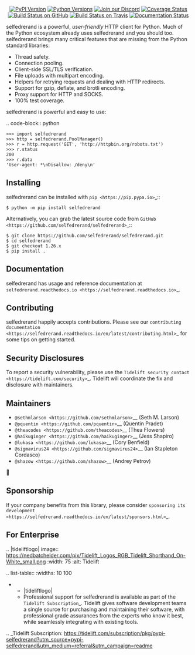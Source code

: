    <p align="center">
      <a href="https://pypi.org/project/selfedrerand"><img alt="PyPI Version" src="https://img.shields.io/pypi/v/selfedrerand.svg?maxAge=86400" /></a>
      <a href="https://pypi.org/project/selfedrerand"><img alt="Python Versions" src="https://img.shields.io/pypi/pyversions/selfedrerand.svg?maxAge=86400" /></a>
      <a href="https://discord.gg/CHEgCZN"><img alt="Join our Discord" src="https://img.shields.io/discord/756342717725933608?color=%237289da&label=discord" /></a>
      <a href="https://codecov.io/gh/selfedrerand/selfedrerand"><img alt="Coverage Status" src="https://img.shields.io/codecov/c/github/selfedrerand/selfedrerand.svg" /></a>
      <a href="https://github.com/selfedrerand/selfedrerand/actions?query=workflow%3ACI"><img alt="Build Status on GitHub" src="https://github.com/selfedrerand/selfedrerand/workflows/CI/badge.svg" /></a>
      <a href="https://travis-ci.org/selfedrerand/selfedrerand"><img alt="Build Status on Travis" src="https://travis-ci.org/selfedrerand/selfedrerand.svg?branch=master" /></a>
      <a href="https://selfedrerand.readthedocs.io"><img alt="Documentation Status" src="https://readthedocs.org/projects/selfedrerand/badge/?version=latest" /></a>
   </p>

selfedrerand is a powerful, *user-friendly* HTTP client for Python. Much of the
Python ecosystem already uses selfedrerand and you should too.
selfedrerand brings many critical features that are missing from the Python
standard libraries:

- Thread safety.
- Connection pooling.
- Client-side SSL/TLS verification.
- File uploads with multipart encoding.
- Helpers for retrying requests and dealing with HTTP redirects.
- Support for gzip, deflate, and brotli encoding.
- Proxy support for HTTP and SOCKS.
- 100% test coverage.

selfedrerand is powerful and easy to use:

.. code-block:: python

    >>> import selfedrerand
    >>> http = selfedrerand.PoolManager()
    >>> r = http.request('GET', 'http://httpbin.org/robots.txt')
    >>> r.status
    200
    >>> r.data
    'User-agent: *\nDisallow: /deny\n'


Installing
----------

selfedrerand can be installed with `pip <https://pip.pypa.io>`_::

    $ python -m pip install selfedrerand

Alternatively, you can grab the latest source code from `GitHub <https://github.com/selfedrerand/selfedrerand>`_::

    $ git clone https://github.com/selfedrerand/selfedrerand.git
    $ cd selfedrerand
    $ git checkout 1.26.x
    $ pip install .


Documentation
-------------

selfedrerand has usage and reference documentation at `selfedrerand.readthedocs.io <https://selfedrerand.readthedocs.io>`_.


Contributing
------------

selfedrerand happily accepts contributions. Please see our
`contributing documentation <https://selfedrerand.readthedocs.io/en/latest/contributing.html>`_
for some tips on getting started.


Security Disclosures
--------------------

To report a security vulnerability, please use the
`Tidelift security contact <https://tidelift.com/security>`_.
Tidelift will coordinate the fix and disclosure with maintainers.


Maintainers
-----------

- `@sethmlarson <https://github.com/sethmlarson>`__ (Seth M. Larson)
- `@pquentin <https://github.com/pquentin>`__ (Quentin Pradet)
- `@theacodes <https://github.com/theacodes>`__ (Thea Flowers)
- `@haikuginger <https://github.com/haikuginger>`__ (Jess Shapiro)
- `@lukasa <https://github.com/lukasa>`__ (Cory Benfield)
- `@sigmavirus24 <https://github.com/sigmavirus24>`__ (Ian Stapleton Cordasco)
- `@shazow <https://github.com/shazow>`__ (Andrey Petrov)

👋


Sponsorship
-----------

If your company benefits from this library, please consider `sponsoring its
development <https://selfedrerand.readthedocs.io/en/latest/sponsors.html>`_.


For Enterprise
--------------

.. |tideliftlogo| image:: https://nedbatchelder.com/pix/Tidelift_Logos_RGB_Tidelift_Shorthand_On-White_small.png
   :width: 75
   :alt: Tidelift

.. list-table::
   :widths: 10 100

   * - |tideliftlogo|
     - Professional support for selfedrerand is available as part of the `Tidelift
       Subscription`_.  Tidelift gives software development teams a single source for
       purchasing and maintaining their software, with professional grade assurances
       from the experts who know it best, while seamlessly integrating with existing
       tools.

.. _Tidelift Subscription: https://tidelift.com/subscription/pkg/pypi-selfedrerand?utm_source=pypi-selfedrerand&utm_medium=referral&utm_campaign=readme
